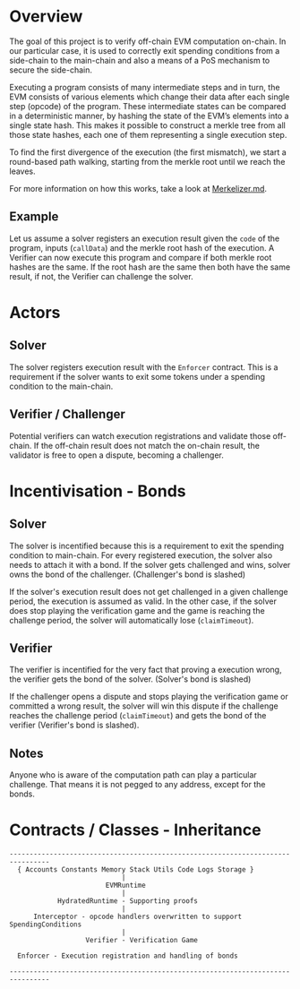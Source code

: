  # Overview
The goal of this project is to verify off-chain EVM computation on-chain.
In our particular case, it is used to correctly exit spending conditions from a side-chain to the main-chain
and also a means of a PoS mechanism to secure the side-chain.

Executing a program consists of many intermediate steps and in turn,
the EVM consists of various elements which change their data after each single step (opcode) of the program.
These intermediate states can be compared in a deterministic manner, by hashing the state of the EVM’s elements into a single state hash.
This makes it possible to construct a merkle tree from all those state hashes, each one of them representing a single execution step.

To find the first divergence of the execution (the first mismatch), we start a round-based path walking,
starting from the merkle root until we reach the leaves.

For more information on how this works, take a look at [Merkelizer.md](./Merkelizer.md).

## Example
Let us assume a solver registers an execution result given the `code` of the program, inputs (`callData`) and the merkle root hash of the execution.
A Verifier can now execute this program and compare if both merkle root hashes are the same.
If the root hash are the same then both have the same result, if not, the Verifier can challenge the solver.


# Actors

## Solver
The solver registers execution result with the `Enforcer` contract.
This is a requirement if the solver wants to exit some tokens under a spending condition to the main-chain.

## Verifier / Challenger
Potential verifiers can watch execution registrations and validate those off-chain.
If the off-chain result does not match the on-chain result, the validator is free to open a dispute, becoming a challenger.


# Incentivisation - Bonds

## Solver
The solver is incentified because this is a requirement to exit the spending condition to main-chain.
For every registered execution, the solver also needs to attach it with a bond.
If the solver gets challenged and wins, solver owns the bond of the challenger.
(Challenger's bond is slashed)

If the solver's execution result does not get challenged in a given challenge period, the execution is assumed as valid.
In the other case, if the solver does stop playing the verification game and the game is reaching the challenge period,
the solver will automatically lose (`claimTimeout`).

## Verifier
The verifier is incentified for the very fact that proving a execution wrong, the verifier gets the bond of the solver.
(Solver's bond is slashed)

If the challenger opens a dispute and stops playing the verification game or committed a wrong result,
the solver will win this dispute if the challenge reaches the challenge period (`claimTimeout`) and
gets the bond of the verifier (Verifier's bond is slashed).

## Notes
Anyone who is aware of the computation path can play a particular challenge.
That means it is not pegged to any address, except for the bonds.


# Contracts / Classes - Inheritance

```
--------------------------------------------------------------------------------
  { Accounts Constants Memory Stack Utils Code Logs Storage }
                            |
                        EVMRuntime
                            |
            HydratedRuntime - Supporting proofs
                            |
      Interceptor - opcode handlers overwritten to support SpendingConditions
                            |
                   Verifier - Verification Game

  Enforcer - Execution registration and handling of bonds

--------------------------------------------------------------------------------
```
